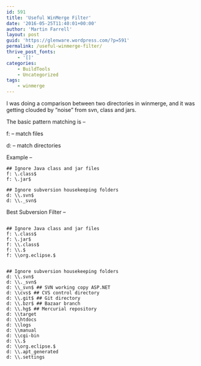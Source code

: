 ```yaml
---
id: 591
title: 'Useful WinMerge Filter'
date: '2016-05-25T11:40:01+00:00'
author: 'Martin Farrell'
layout: post
guid: 'https://glenware.wordpress.com/?p=591'
permalink: /useful-winmerge-filter/
thrive_post_fonts:
    - '[]'
categories:
    - BuildTools
    - Uncategorized
tags:
    - winmerge
---
```


I was doing a comparison between two directories in winmerge, and it was getting clouded by “noise” from svn, class and jars.

The basic pattern matching is –

f: – match files

d: – match directories

Example –

```
## Ignore Java class and jar files 
f: \.class$ 
f: \.jar$ 

## Ignore subversion housekeeping folders 
d: \\.svn$ 
d: \\._svn$ 

```

Best Subversion Filter –

```

## Ignore Java class and jar files 
f: \.class$ 
f: \.jar$ 
f: \\.class$
f: \\.$
f: \\org.eclipse.$


## Ignore subversion housekeeping folders 
d: \\.svn$ 
d: \\._svn$ 
d: \\_svn$ ## SVN working copy ASP.NET 
d: \\cvs$ ## CVS control directory 
d: \\.git$ ## Git directory 
d: \\.bzr$ ## Bazaar branch 
d: \\.hg$ ## Mercurial repository
d: \\target
d: \\htdocs
d: \\logs
d: \\manual
d: \\cgi-bin
d: \\.$
d: \\org.eclipse.$
d: \\.apt_generated
d: \\.settings

```